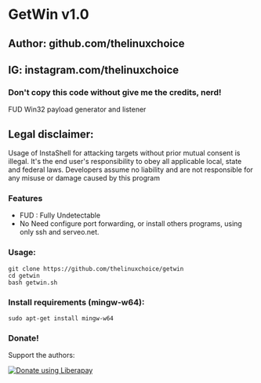 # GetWin v1.0
## Author: github.com/thelinuxchoice
## IG: instagram.com/thelinuxchoice
### Don't copy this code without give me the credits, nerd! 

FUD Win32 payload generator and listener

## Legal disclaimer:
Usage of InstaShell for attacking targets without prior mutual consent is illegal. It's the end user's responsibility to obey all applicable local, state and federal laws. Developers assume no liability and are not responsible for any misuse or damage caused by this program 


### Features
- FUD : Fully Undetectable
- No Need configure port forwarding, or install others programs, using only ssh and serveo.net.

### Usage:
```
git clone https://github.com/thelinuxchoice/getwin
cd getwin
bash getwin.sh
```

### Install requirements (mingw-w64):

```
sudo apt-get install mingw-w64
```

### Donate!
Support the authors:

<noscript><a href="https://liberapay.com/thelinuxchoice/donate"><img alt="Donate using Liberapay" src="https://liberapay.com/assets/widgets/donate.svg"></a></noscript>

